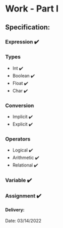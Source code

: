 # Work - Part I

## Specification:
### Expression ✔️
### Types
- Int ✔️
- Boolean ✔️
- Float ✔️
- Char ✔️
### Conversion
- Implicit ✔️
- Explicit ✔️
### Operators
  - Logical ✔️
  - Arithmetic ✔️
  - Relational ✔️
### Variable ✔️
### Assignment ✔️

#### Delivery:
Date: 03/14/2022
